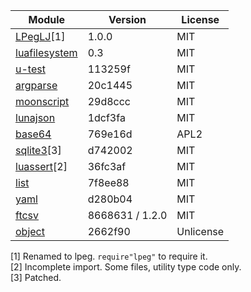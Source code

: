 
Module                                                            | Version         | License
------------------------------------------------------------------|-----------------|---------
[LPegLJ](https://github.com/sacek/LPegLJ)[1]                      | 1.0.0           | MIT
[luafilesystem](https://github.com/spacewander/luafilesystem)     | 0.3             | MIT
[u-test](https://github.com/IUdalov/u-test)                       | 113259f         | MIT
[argparse](https://github.com/luarocks/argparse)                  | 20c1445         | MIT
[moonscript](https://moonscript.org)                              | 29d8ccc         | MIT
[lunajson](https://github.com/grafi-tt/lunajson)                  | 1dcf3fa         | MIT
[base64](https://github.com/jsolman/luajit-mime-base64/)          | 769e16d         | APL2
[sqlite3](https://github.com/stepelu/lua-ljsqlite3)[3]            | d742002         | MIT
[luassert](https://github.com/Olivine-Labs/luassert)[2]           | 36fc3af         | MIT
[list](https://github.com/lalawue/ffi_list.lua)                   | 7f8ee88         | MIT
[yaml](https://github.com/peposso/lua-tinyyaml)                   | d280b04         | MIT
[ftcsv](https://github.com/FourierTransformer/ftcsv)              | 8668631 / 1.2.0 | MIT
[object](https://github.com/lua-rocks/object/)                    | 2662f90         | Unlicense

[1] Renamed to lpeg. `require"lpeg"` to require it.<br/>
[2] Incomplete import. Some files, utility type code only.<br/>
[3] Patched.<br/>
